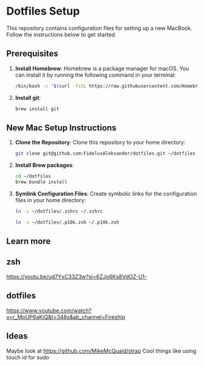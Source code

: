 # Dotfiles Setup

This repository contains configuration files for setting up a new MacBook. Follow the instructions below to get started.

## Prerequisites

1. **Install Homebrew**: Homebrew is a package manager for macOS. You can install it by running the following command in your terminal:

    ```sh
    /bin/bash -c "$(curl -fsSL https://raw.githubusercontent.com/Homebrew/install/HEAD/install.sh)"
    ```

2. **Install git**:

    ```sh
    brew install git
    ```

## New Mac Setup Instructions

1. **Clone the Repository**: Clone this repository to your home directory:

    ```sh
    git clone git@github.com:FidelusAleksander/dotfiles.git ~/dotfiles
    ```

2. **Install Brew packages**:

    ```sh
    cd ~/dotfiles
    brew bundle install
    ```

3. **Symlink Configuration Files**: Create symbolic links for the configuration files in your home directory:

    ```sh
    ln -s ~/dotfiles/.zshrc ~/.zshrc
    ```

    ```sh
    ln -s ~/dotfiles/.p10k.zsh ~/.p10k.zsh
    ```

## Learn more

## zsh

<https://youtu.be/ud7YxC33Z3w?si=6ZJo6Ks8VdOZ-U1->

## dotfiles

<https://www.youtube.com/watch?v=r_MpUP6aKiQ&t=348s&ab_channel=Fireship>


## Ideas

Maybe look at <https://github.com/MikeMcQuaid/strap>
Cool things like using touch id for sudo

